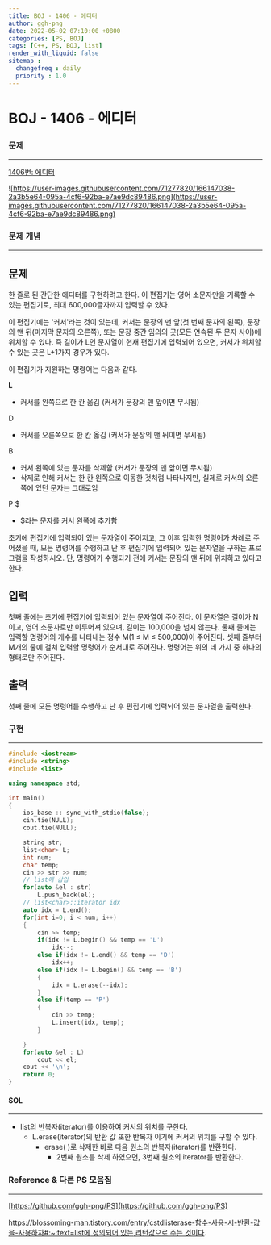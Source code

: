 ```yaml
---
title: BOJ - 1406 - 에디터
author: ggh-png
date: 2022-05-02 07:10:00 +0800
categories: [PS, BOJ]
tags: [C++, PS, BOJ, list]
render_with_liquid: false
sitemap :
  changefreq : daily
  priority : 1.0
---
```



# BOJ - 1406 - 에디터

### 문제

---

[1406번: 에디터](https://www.acmicpc.net/problem/1406)

![https://user-images.githubusercontent.com/71277820/166147038-2a3b5e64-095a-4cf6-92ba-e7ae9dc89486.png](https://user-images.githubusercontent.com/71277820/166147038-2a3b5e64-095a-4cf6-92ba-e7ae9dc89486.png)

### 문제 개념

---

## 문제

한 줄로 된 간단한 에디터를 구현하려고 한다. 이 편집기는 영어 소문자만을 기록할 수 있는 편집기로, 최대 600,000글자까지 입력할 수 있다.

이 편집기에는 '커서'라는 것이 있는데, 커서는 문장의 맨 앞(첫 번째 문자의 왼쪽), 문장의 맨 뒤(마지막 문자의 오른쪽), 또는 문장 중간 임의의 곳(모든 연속된 두 문자 사이)에 위치할 수 있다. 즉 길이가 L인 문자열이 현재 편집기에 입력되어 있으면, 커서가 위치할 수 있는 곳은 L+1가지 경우가 있다.

이 편집기가 지원하는 명령어는 다음과 같다.

**L** 

- 커서를 왼쪽으로 한 칸 옮김 (커서가 문장의 맨 앞이면 무시됨)

D

- 커서를 오른쪽으로 한 칸 옮김 (커서가 문장의 맨 뒤이면 무시됨)

B

- 커서 왼쪽에 있는 문자를 삭제함 (커서가 문장의 맨 앞이면 무시됨)
- 삭제로 인해 커서는 한 칸 왼쪽으로 이동한 것처럼 나타나지만, 실제로 커서의 오른쪽에 있던 문자는 그대로임

P $

- $라는 문자를 커서 왼쪽에 추가함

초기에 편집기에 입력되어 있는 문자열이 주어지고, 그 이후 입력한 명령어가 차례로 주어졌을 때, 모든 명령어를 수행하고 난 후 편집기에 입력되어 있는 문자열을 구하는 프로그램을 작성하시오. 단, 명령어가 수행되기 전에 커서는 문장의 맨 뒤에 위치하고 있다고 한다.

## 입력

첫째 줄에는 초기에 편집기에 입력되어 있는 문자열이 주어진다. 이 문자열은 길이가 N이고, 영어 소문자로만 이루어져 있으며, 길이는 100,000을 넘지 않는다. 둘째 줄에는 입력할 명령어의 개수를 나타내는 정수 M(1 ≤ M ≤ 500,000)이 주어진다. 셋째 줄부터 M개의 줄에 걸쳐 입력할 명령어가 순서대로 주어진다. 명령어는 위의 네 가지 중 하나의 형태로만 주어진다.

## 출력

첫째 줄에 모든 명령어를 수행하고 난 후 편집기에 입력되어 있는 문자열을 출력한다.

### 구현

---

```cpp
#include <iostream>
#include <string>
#include <list>

using namespace std; 

int main()
{
    ios_base :: sync_with_stdio(false); 
    cin.tie(NULL); 
    cout.tie(NULL);

    string str;
    list<char> L;
    int num;
    char temp;
    cin >> str >> num;
    // list에 삽입
    for(auto &el : str)
        L.push_back(el);
    // list<char>::iterator idx
    auto idx = L.end();
    for(int i=0; i < num; i++)
    {
        cin >> temp;
        if(idx != L.begin() && temp == 'L')
            idx--;
        else if(idx != L.end() && temp == 'D')
            idx++;
        else if(idx != L.begin() && temp == 'B')
        {
            idx = L.erase(--idx);  
        }
        else if(temp == 'P')
        {
            cin >> temp;
            L.insert(idx, temp);
        }

    }
    for(auto &el : L)
        cout << el;
    cout << '\n';
    return 0;
}
```

#### SOL

---

- list의 반복자(iterator)를 이용하여 커서의 위치를 구한다.
    - L.erase(iterator)의 반환 값 또한 반복자 이기에 커서의 위치를 구할 수 있다.
        - erase( )로 삭제한 바로 다음 원소의 반복자(iterator)를 반환한다.
            - 2번째 원소를 삭제 하였으면, 3번째 원소의 iterator를 반환한다.

### Reference & 다른 PS 모음집

---

[https://github.com/ggh-png/PS](https://github.com/ggh-png/PS)

[https://blossoming-man.tistory.com/entry/cstdlisterase-함수-사용-시-반환-값을-사용하자#:~:text=list에 정의되어 있는,리턴값으로 주는 것이다](https://blossoming-man.tistory.com/entry/cstdlisterase-%ED%95%A8%EC%88%98-%EC%82%AC%EC%9A%A9-%EC%8B%9C-%EB%B0%98%ED%99%98-%EA%B0%92%EC%9D%84-%EC%82%AC%EC%9A%A9%ED%95%98%EC%9E%90#:~:text=list%EC%97%90%20%EC%A0%95%EC%9D%98%EB%90%98%EC%96%B4%20%EC%9E%88%EB%8A%94,%EB%A6%AC%ED%84%B4%EA%B0%92%EC%9C%BC%EB%A1%9C%20%EC%A3%BC%EB%8A%94%20%EA%B2%83%EC%9D%B4%EB%8B%A4).